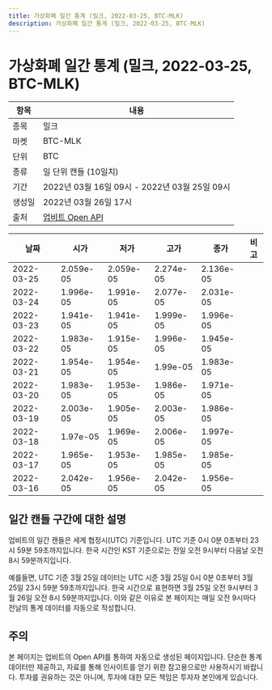 ```yaml
---
title: 가상화폐 일간 통계 (밀크, 2022-03-25, BTC-MLK)
description: 가상화폐 일간 통계 (밀크, 2022-03-25, BTC-MLK)
---
```


가상화폐 일간 통계 (밀크, 2022-03-25, BTC-MLK)
===

|항목|내용|
|--|--|
|종목|밀크|
|마켓|BTC-MLK|
|단위|BTC|
|종류|일 단위 캔들 (10일치)|
|기간|2022년 03월 16일 09시 - 2022년 03월 25일 09시|
|생성일|2022년 03월 26일 17시|
|출처|[업비트 Open API](https://docs.upbit.com)|


|날짜|시가|저가|고가|종가|비고|
|--|--|--|--|--|--|
|2022-03-25|2.059e-05|2.059e-05|2.274e-05|2.136e-05|    |
|2022-03-24|1.996e-05|1.991e-05|2.077e-05|2.031e-05|    |
|2022-03-23|1.941e-05|1.941e-05|1.999e-05|1.996e-05|    |
|2022-03-22|1.983e-05|1.915e-05|1.996e-05|1.945e-05|    |
|2022-03-21|1.954e-05|1.954e-05|1.99e-05|1.983e-05|    |
|2022-03-20|1.983e-05|1.953e-05|1.986e-05|1.971e-05|    |
|2022-03-19|2.003e-05|1.905e-05|2.003e-05|1.986e-05|    |
|2022-03-18|1.97e-05|1.969e-05|2.006e-05|1.997e-05|    |
|2022-03-17|1.965e-05|1.953e-05|1.985e-05|1.985e-05|    |
|2022-03-16|2.042e-05|1.956e-05|2.042e-05|1.956e-05|    |


일간 캔들 구간에 대한 설명
---


업비트의 일간 캔들은 세계 협정시(UTC) 기준입니다. 
UTC 기준 0시 0분 0초부터 23시 59분 59초까지입니다. 
한국 시간인 KST 기준으로는 전일 오전 9시부터 다음날 오전 8시 59분까지입니다. 


예를들면, UTC 기준 3월 25일 데이터는 UTC 시준 3월 25일 0시 0분 0초부터 3월 25일 23시 59분 59초까지입니다. 
한국 시간으로 표현하면 3월 25일 오전 9시부터 3월 26일 오전 8시 59분까지입니다. 
이와 같은 이유로 본 페이지는 매일 오전 9시마다 전날의 통계 데이터를 자동으로 작성합니다. 


주의
---


본 페이지는 업비트의 Open API를 통하여 자동으로 생성된 페이지입니다. 
단순한 통계 데이터만 제공하고, 자료를 통해 인사이트를 얻기 위한 참고용으로만 사용하시기 바랍니다. 
투자를 권유하는 것은 아니며, 투자에 대한 모든 책임은 투자자 본인에게 있습니다. 
